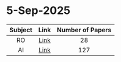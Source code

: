 # 5-Sep-2025

| Subject | Link | Number of Papers |
|:-----:|:----:|:----------------:|
| RO | [Link](https://github.com/KJaebye/EmbodiedAI-Robotics-arXiv-Daily-Reporter/tree/main/5-Sep-2025/RO) | 28 |
| AI | [Link](https://github.com/KJaebye/EmbodiedAI-Robotics-arXiv-Daily-Reporter/tree/main/5-Sep-2025/AI) | 127 |
